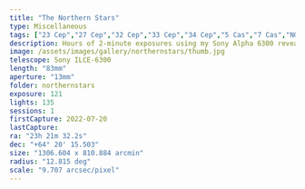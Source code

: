 ```yaml
---
title: "The Northern Stars"
type: Miscellaneous
tags: ["23 Cep","27 Cep","32 Cep","33 Cep","34 Cep","5 Cas","7 Cas","NGC7380","NGC7822","The star 1 Cas","The star 31 Cep","The star 4 Cas","The star Al Aghnam II (π Cep)","The star δ Cep","The star ε Cep","The star ι Cep","The star ο Cep","The star ρ Cas","The star τ Cas"]
description: Hours of 2-minute exposures using my Sony Alpha 6300 reveal the Milky Way's wall of stars, galaxies, and nebulae that's practically a 'star map' of who's who in common targets. Visible targets include Messier 52 (a cluster), the Bow-tie Nebula, the Bubble Nebula, and the Wizard Nebula. There are several other planetary and diffuse nebulae and galaxies to boot.
image: /assets/images/gallery/northernstars/thumb.jpg
telescope: Sony ILCE-6300
length: "83mm"
aperture: "13mm"
folder: northernstars
exposure: 121
lights: 135
sessions: 1
firstCapture: 2022-07-20 
lastCapture:
ra: "23h 21m 32.2s"
dec: "+64° 20' 15.503"
size: "1306.604 x 810.884 arcmin"
radius: "12.815 deg"
scale: "9.707 arcsec/pixel"
---
```

